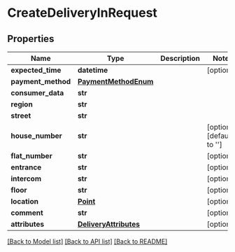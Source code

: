 # CreateDeliveryInRequest

## Properties
Name | Type | Description | Notes
------------ | ------------- | ------------- | -------------
**expected_time** | **datetime** |  | [optional] 
**payment_method** | [**PaymentMethodEnum**](PaymentMethodEnum.md) |  | 
**consumer_data** | **str** |  | 
**region** | **str** |  | 
**street** | **str** |  | 
**house_number** | **str** |  | [optional] [default to '']
**flat_number** | **str** |  | [optional] 
**entrance** | **str** |  | [optional] 
**intercom** | **str** |  | [optional] 
**floor** | **str** |  | [optional] 
**location** | [**Point**](Point.md) |  | [optional] 
**comment** | **str** |  | [optional] 
**attributes** | [**DeliveryAttributes**](DeliveryAttributes.md) |  | [optional] 

[[Back to Model list]](../README.md#documentation-for-models) [[Back to API list]](../README.md#documentation-for-api-endpoints) [[Back to README]](../README.md)

